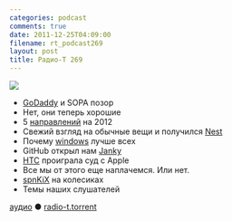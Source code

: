 ```yaml
---
categories: podcast
comments: true
date: 2011-12-25T04:09:00
filename: rt_podcast269
layout: post
title: Радио-Т 269
---
```


![](https://radio-t.com/images/radio-t/rt269.png)


- [GoDaddy](http://www.readwriteweb.com/archives/godaddys_sopa_support_sparks_calls_for_boycotts_an.php) и SOPA позор
- Нет, они теперь хорошие
- 5 [направлений](http://gigaom.com/2011/12/19/five-big-things-to-watch-out-for-in-2012/) на 2012
- Свежий взгляд на обычные вещи и получился [Nest ](http://techcrunch.com/2011/12/22/nest-arm-zigbee/)
- Почему [windows](http://www.lockergnome.com/windows/2011/12/20/six-reasons-windows-is-better-than-os-x/) лучше всех
- GitHub открыл нам [Janky](http://www.infoq.com/news/2011/12/Janky)
- [HTC](http://www.linux.org.ru/news/android/7153613) проиграла суд с Apple
- Все мы от этого еще наплачемся. Или нет.
- [spnKiX](http://techcrunch.com/2011/12/20/kickstarter-spnkix-are-motorized-shoes-yes-motorized-shoes/) на колесиках
- Темы наших слушателей

[аудио](http://archive.rucast.net/radio-t/media/rt_podcast269.mp3) ● [radio-t.torrent](http://www.radio-t.com/torrents/rt_podcast269.mp3.torrent)<audio src="http://archive.rucast.net/radio-t/media/rt_podcast269.mp3" preload="none"></audio>
